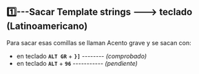 ## 1️⃣---Sacar Template strings ---> teclado (Latinoamericano)  
Para sacar esas comillas se llaman Acento grave  y se sacan con:
- en teclado **`ALT GR`** + **`}]`**  -------- _(comprobado)_   
- en teclado **`ALT`** + **`96`** ----------- _(pendiente)_  

